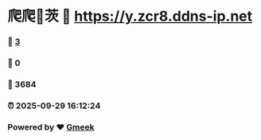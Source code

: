 # 爬爬🔭茨 :link: https://y.zcr8.ddns-ip.net 
### :page_facing_up: [3](https://y.zcr8.ddns-ip.net/tag.html) 
### :speech_balloon: 0 
### :hibiscus: 3684 
### :alarm_clock: 2025-09-29 16:12:24 
### Powered by :heart: [Gmeek](https://github.com/Meekdai/Gmeek)
